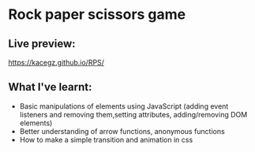 # Rock paper scissors game
## Live preview:
https://kacegz.github.io/RPS/
## What I've learnt:
- Basic manipulations of elements using JavaScript (adding event listeners and removing them,setting attributes, adding/removing DOM elements)
- Better understanding of arrow functions, anonymous functions
- How to make a simple transition and animation in css
